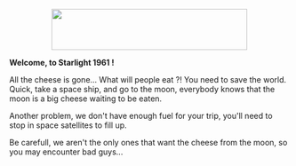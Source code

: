 <p align="center">
  <img width="352" height="74" src="https://github.com/grzi/starlight-1961/tree/main/assets/sprites/logo.png">
</p>

**Welcome, to Starlight 1961 !**

All the cheese is gone... What will people eat ?! 
You need to save the world. Quick, take a space ship, and go to the moon, everybody knows that the moon is 
a big cheese waiting to be eaten.

Another problem, we don't have enough fuel for your trip, you'll need to stop in space satellites to fill up.

Be carefull, we aren't the only ones that want the cheese from the moon, so you may encounter bad guys...